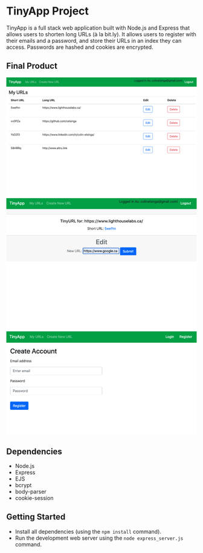 # TinyApp Project

TinyApp is a full stack web application built with Node.js and Express that allows users to shorten long URLs (à la bit.ly).
It allows users to register with their emails and a password, and store their URLs in an index they can access.
Passwords are hashed and cookies are encrypted.

## Final Product

!["User URLs"](https://github.com/celsinga/TinyApp/blob/master/docs/my-urls.png?raw=true)
!["Edit/visit short URL"](https://github.com/celsinga/TinyApp/blob/master/docs/edit-urls.png?raw=true)
!["Register Page"](https://github.com/celsinga/TinyApp/blob/master/docs/register-page.png?raw=true)

## Dependencies

- Node.js
- Express
- EJS
- bcrypt
- body-parser
- cookie-session

## Getting Started

- Install all dependencies (using the `npm install` command).
- Run the development web server using the `node express_server.js` command.

